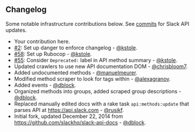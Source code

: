 Changelog
---------

Some notable infrastructure contributions below. See [commits](commits/master) for Slack API updates.

* Your contribution here.
* [#2](https://github.com/kstole/slack-api-ref/pull/2): Set up danger to enforce changelog - [@kstole](https://github.com/kstole).
* [#58](https://github.com/slack-ruby/slack-api-ref/pull/58): Set up Rubocop - [@kstole](https://github.com/kstole).
* [#55](https://github.com/slack-ruby/slack-api-ref/pull/55): Consider `Deprecated:` label in API method summary - [@kstole](https://github.com/kstole).
* Updated crawlers to use new API documentation DOM - [@chrisbloom7](https://github.com/chrisbloom7).
* Added undocumented methods - [@manuelmeurer](https://github.com/manuelmeurer).
* Modified method scraper to look for <a> tags within <table> - [@alexagranov](https://github.com/alexagranov).
* Added events - [@dblock](https://github.com/dblock).
* Organized methods into groups, added scraped group descriptions - [@dblock](https://github.com/dblock).
* Replaced manually edited docs with a rake task `api:methods:update` that parses API at https://api.slack.com - [@rusikf](https://github.com/rusikf).
* Initial fork, updated December 22, 2014 from https://github.com/slackhq/slack-api-docs - [@dblock](https://github.com/dblock).

